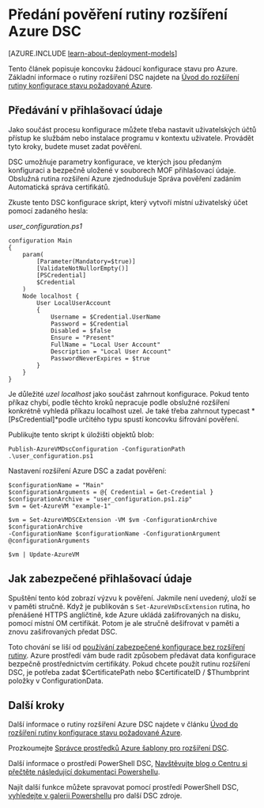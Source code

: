 <properties
   pageTitle="Předání pověření Azure pomocí DSC | Microsoft Azure"
   description="Základní informace o bezpečně předávání přihlašovací údaje k Azure virtuálních počítačích pomocí prostředí PowerShell žádoucí konfigurace stavu"
   services="virtual-machines-windows"
   documentationCenter=""
   authors="zjalexander"
   manager="timlt"
   editor=""
   tags="azure-service-management,azure-resource-manager"
   keywords=""/>

<tags
   ms.service="virtual-machines-windows"
   ms.devlang="na"
   ms.topic="article"
   ms.tgt_pltfrm="vm-windows"
   ms.workload="na"
   ms.date="09/15/2016"
   ms.author="zachal"/>

# <a name="passing-credentials-to-the-azure-dsc-extension-handler"></a>Předání pověření rutiny rozšíření Azure DSC #

[AZURE.INCLUDE [learn-about-deployment-models](../../includes/learn-about-deployment-models-both-include.md)]

Tento článek popisuje koncovku žádoucí konfigurace stavu pro Azure. Základní informace o rutiny rozšíření DSC najdete na [Úvod do rozšíření rutiny konfigurace stavu požadované Azure](virtual-machines-windows-extensions-dsc-overview.md). 


## <a name="passing-in-credentials"></a>Předávání v přihlašovací údaje
Jako součást procesu konfigurace můžete třeba nastavit uživatelských účtů přístup ke službám nebo instalace programu v kontextu uživatele. Provádět tyto kroky, budete muset zadat pověření. 

DSC umožňuje parametry konfigurace, ve kterých jsou předaným konfiguraci a bezpečně uložené v souborech MOF přihlašovací údaje. Obslužná rutina rozšíření Azure zjednodušuje Správa pověření zadáním Automatická správa certifikátů. 

Zkuste tento DSC konfigurace skript, který vytvoří místní uživatelský účet pomocí zadaného hesla:

*user_configuration.ps1*

```
configuration Main
{
    param(
        [Parameter(Mandatory=$true)]
        [ValidateNotNullorEmpty()]
        [PSCredential]
        $Credential
    )    
    Node localhost {       
        User LocalUserAccount
        {
            Username = $Credential.UserName
            Password = $Credential
            Disabled = $false
            Ensure = "Present"
            FullName = "Local User Account"
            Description = "Local User Account"
            PasswordNeverExpires = $true
        } 
    }  
} 
```

Je důležité *uzel localhost* jako součást zahrnout konfigurace. Pokud tento příkaz chybí, podle těchto kroků nepracuje podle obslužné rozšíření konkrétně vyhledá příkazu localhost uzel. Je také třeba zahrnout typecast *[PsCredential]*podle určitého typu spustí koncovku šifrování pověření. 

Publikujte tento skript k úložišti objektů blob:

`Publish-AzureVMDscConfiguration -ConfigurationPath .\user_configuration.ps1`

Nastavení rozšíření Azure DSC a zadat pověření:

```
$configurationName = "Main"
$configurationArguments = @{ Credential = Get-Credential }
$configurationArchive = "user_configuration.ps1.zip"
$vm = Get-AzureVM "example-1"
 
$vm = Set-AzureVMDSCExtension -VM $vm -ConfigurationArchive $configurationArchive 
-ConfigurationName $configurationName -ConfigurationArgument @configurationArguments
 
$vm | Update-AzureVM
```
## <a name="how-credentials-are-secured"></a>Jak zabezpečené přihlašovací údaje
Spuštění tento kód zobrazí výzvu k pověření. Jakmile není uvedený, uloží se v paměti stručně. Když je publikován s `Set-AzureVmDscExtension` rutina, ho přenášené HTTPS angličtině, kde Azure ukládá zašifrovaných na disku, pomocí místní OM certifikát. Potom je ale stručně dešifrovat v paměti a znovu zašifrovaných předat DSC.

Toto chování se liší od [používání zabezpečené konfigurace bez rozšíření rutiny](https://msdn.microsoft.com/powershell/dsc/securemof). Azure prostředí vám bude radit způsobem předávat data konfigurace bezpečně prostřednictvím certifikáty. Pokud chcete použít rutinu rozšíření DSC, je potřeba zadat $CertificatePath nebo $CertificateID / $Thumbprint položky v ConfigurationData.


## <a name="next-steps"></a>Další kroky ##

Další informace o rutiny rozšíření Azure DSC najdete v článku [Úvod do rozšíření rutiny konfigurace stavu požadované Azure](virtual-machines-windows-extensions-dsc-overview.md). 

Prozkoumejte [Správce prostředků Azure šablony pro rozšíření DSC](virtual-machines-windows-extensions-dsc-template.md).

Další informace o prostředí PowerShell DSC, [Navštěvujte blog o Centru si přečtěte následující dokumentaci Powershellu](https://msdn.microsoft.com/powershell/dsc/overview). 

Najít další funkce můžete spravovat pomocí prostředí PowerShell DSC, [vyhledejte v galerii Powershellu](https://www.powershellgallery.com/packages?q=DscResource&x=0&y=0) pro další DSC zdroje.
